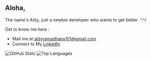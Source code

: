## Aloha,
The name's Aldy, just a newbie developer who wants to get better. ^.^/

Get to know me here :
- Mail me at [aldyramadhans101@gmail.com](aldyramadhans101@gmail.com)
- Connect to My [LinkedIn](https://www.linkedin.com/in/aldy-ramadhan-syahputra-4b84bb221/)

![GitHub Stats](https://github-readme-stats.vercel.app/api?username=aldyrmdhns&show_icons=true&theme=dark&custom_title=GitHub%20Statistics) ![Top Languages](https://github-readme-stats.vercel.app/api/top-langs/?username=aldyrmdhns&layout=compact&theme=dark)




<!--
**aldyrmdhns/aldyrmdhns** is a ✨ _special_ ✨ repository because its `README.md` (this file) appears on your GitHub profile.

Here are some ideas to get you started:

- 🔭 I’m currently working on ...
- 🌱 I’m currently learning ...
- 👯 I’m looking to collaborate on ...
- 🤔 I’m looking for help with ...
- 💬 Ask me about ...
- 📫 How to reach me: ...
- 😄 Pronouns: ...
- ⚡ Fun fact: ...
-->
